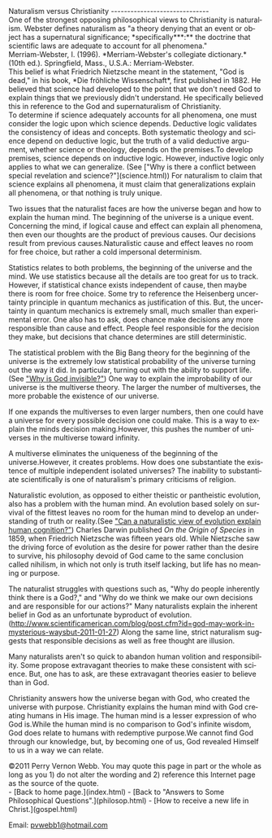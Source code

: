  <head> <title>(PVW) Naturalism versus Christianity</title> <meta content="IE=9" http-equiv="X-UA-Compatible"></meta> <link href="css/page_style.css" rel="stylesheet" type="text/css"></link> </head><body lang="EN-US"><div class="page_style">Naturalism versus Christianity
------------------------------

<div class="p">One of the strongest opposing philosophical views to Christianity is naturalism. Webster defines naturalism as "a theory denying that an event or object has a supernatural significance; *specifically***:** the doctrine that scientific laws are adequate to account for all phenomena."<div class="footnote">Merriam-Webster, I. (1996). *Merriam-Webster's collegiate dictionary.* (10th ed.). Springfield, Mass., U.S.A.: Merriam-Webster.</div> This belief is what Friedrich Nietzsche meant in the statement, "God is dead," in his book, *Die fröhliche Wissenschaft*, first published in 1882. He believed that science had developed to the point that we don't need God to explain things that we previously didn't understand. He specifically believed this in reference to the God and supernaturalism of Christianity. </div>To determine if science adequately accounts for all phenomena, one must consider the logic upon which science depends. Deductive logic validates the consistency of ideas and concepts. Both systematic theology and science depend on deductive logic, but the truth of a valid deductive argument, whether science or theology, depends on the premises.To develop premises, science depends on inductive logic. However, inductive logic only applies to what we can generalize. (See ["Why is there a conflict between special revelation and science?"](science.html)) For naturalism to claim that science explains all phenomena, it must claim that generalizations explain all phenomena, or that nothing is truly unique.

Two issues that the naturalist faces are how the universe began and how to explain the human mind. The beginning of the universe is a unique event. Concerning the mind, if logical cause and effect can explain all phenomena, then even our thoughts are the product of previous causes. Our decisions result from previous causes.Naturalistic cause and effect leaves no room for free choice, but rather a cold impersonal determinism.

Statistics relates to both problems, the beginning of the universe and the mind. We use statistics because all the details are too great for us to track. However, if statistical chance exists independent of cause, then maybe there is room for free choice. Some try to reference the Heisenberg uncertainty principle in quantum mechanics as justification of this. But, the uncertainty in quantum mechanics is extremely small, much smaller than experimental error. One also has to ask, does chance make decisions any more responsible than cause and effect. People feel responsible for the decision they make, but decisions that chance determines are still deterministic.

The statistical problem with the Big Bang theory for the beginning of the universe is the extremely low statistical probability of the universe turning out the way it did. In particular, turning out with the ability to support life. (See ["Why is God invisible?"](invisible.html)) One way to explain the improbability of our universe is the multiverse theory. The larger the number of multiverses, the more probable the existence of our universe.

If one expands the multiverses to even larger numbers, then one could have a universe for every possible decision one could make. This is a way to explain the minds decision making.However, this pushes the number of universes in the multiverse toward infinity.

A multiverse eliminates the uniqueness of the beginning of the universe.However, it creates problems. How does one substantiate the existence of multiple independent isolated universes? The inability to substantiate scientifically is one of naturalism's primary criticisms of religion.

Naturalistic evolution, as opposed to either theistic or pantheistic evolution, also has a problem with the human mind. An evolution based solely on survival of the fittest leaves no room for the human mind to develop an understanding of truth or reality.(See ["Can a naturalistic view of evolution explain human cognition?"](Godisinvolved.html)) Charles Darwin published *On the Origin of Species* in 1859, when Friedrich Nietzsche was fifteen years old. While Nietzsche saw the driving force of evolution as the desire for power rather than the desire to survive, his philosophy devoid of God came to the same conclusion called nihilism, in which not only is truth itself lacking, but life has no meaning or purpose.

The naturalist struggles with questions such as, "Why do people inherently think there is a God?," and "Why do we think we make our own decisions and are responsible for our actions?" Many naturalists explain the inherent belief in God as an unfortunate byproduct of evolution. (<http://www.scientificamerican.com/blog/post.cfm?id=god-may-work-in-mysterious-waysbut-2011-01-27>) Along the same line, strict naturalism suggests that responsible decisions as well as free thought are illusion.

Many naturalists aren't so quick to abandon human volition and responsibility. Some propose extravagant theories to make these consistent with science. But, one has to ask, are these extravagant theories easier to believe than in God.

Christianity answers how the universe began with God, who created the universe with purpose. Christianity explains the human mind with God creating humans in His image. The human mind is a lesser expression of who God is.While the human mind is no comparison to God's infinite wisdom, God does relate to humans with redemptive purpose.We cannot find God through our knowledge, but, by becoming one of us, God revealed Himself to us in a way we can relate.

<div class="p" id="footnotes"></div><script src="js/footnotes.js" type="text/javascript"></script><div class="copy">©2011 Perry Vernon Webb. You may quote this page in part or the whole as long as you
 1) do not alter the wording and
 2) reference this Internet page as the source of the quote. </div>  </div>- [Back to home page.](index.html)
- [Back to "Answers to Some Philosophical Questions".](philosop.html)
- [How to receive a new life in Christ.](gospel.html)

Email: [pvwebb1@hotmail.com](mailto:pvwebb1@hotmail.com)

